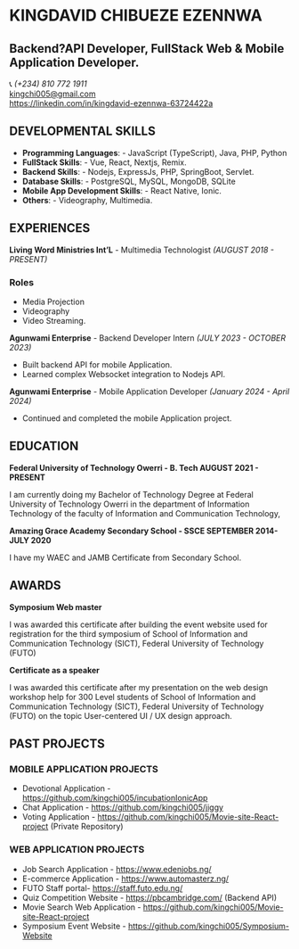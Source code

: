 # **KINGDAVID CHIBUEZE EZENNWA**

## Backend?API Developer, FullStack Web & Mobile Application Developer.

📞 *(+234) 810 772 1911*
<br/>
kingchi005@gmail.com
<br/>
https://linkedin.com/in/kingdavid-ezennwa-63724422a


## DEVELOPMENTAL SKILLS

- **Programming Languages**: - JavaScript (TypeScript), Java, PHP, Python
- **FullStack Skills**: - Vue,  React, Nextjs, Remix.
- **Backend Skills**: - Nodejs, ExpressJs, PHP,  SpringBoot, Servlet.
- **Database Skills**: - PostgreSQL, MySQL, MongoDB, SQLite
- **Mobile App Development Skills**: - React Native, Ionic.
- **Others**: - Videography, Multimedia. 



## EXPERIENCES

**Living Word Ministries Int’L** - Multimedia Technologist
*(AUGUST 2018 - PRESENT)*

### Roles
- Media Projection
- Videography
- Video Streaming.


**Agunwami Enterprise** - Backend Developer Intern
*(JULY 2023 - OCTOBER 2023)*
- Built backend API for mobile Application.
- Learned complex Websocket integration to Nodejs API.

**Agunwami Enterprise** - Mobile Application Developer
*(January 2024 - April 2024)*
- Continued and completed the mobile Application project.

## EDUCATION
**Federal University of Technology Owerri - B. Tech
AUGUST 2021 - PRESENT**

I am currently doing my Bachelor of Technology Degree at Federal University of Technology Owerri in the department of Information Technology of the faculty of Information and Communication Technology,

**Amazing Grace Academy Secondary School - SSCE
SEPTEMBER 2014- JULY 2020**

I have my WAEC and JAMB Certificate from Secondary School.


## AWARDS

**Symposium Web master**

I was awarded this certificate after building the event website used for registration for the third symposium of School of Information and Communication Technology (SICT), Federal University of Technology (FUTO)

**Certificate as a speaker**


I was awarded this certificate after my presentation on the web design workshop help for 300 Level students of School of Information and Communication Technology (SICT), Federal University of Technology (FUTO) on the topic User-centered UI / UX design approach.


## PAST PROJECTS

### MOBILE APPLICATION PROJECTS

- Devotional Application - https://github.com/kingchi005/incubationIonicApp
- Chat Application - https://github.com/kingchi005/jiggy
- Voting Application - https://github.com/kingchi005/Movie-site-React-project (Private Repository)

### WEB APPLICATION PROJECTS

- Job Search Application - https://www.edenjobs.ng/
- E-commerce Application - https://www.automasterz.ng/
- FUTO Staff portal- https://staff.futo.edu.ng/
- Quiz Competition Website - https://pbcambridge.com/ (Backend API)
- Movie Search Web Application - https://github.com/kingchi005/Movie-site-React-project
- Symposium Event Website - https://github.com/kingchi005/Symposium-Website
